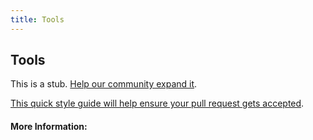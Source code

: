 ```yaml
---
title: Tools
---
```


## Tools

This is a stub. [Help our community expand it](https://github.com/freecodecamp/guides/tree/master/src/pages/articles/tools/index.md).

[This quick style guide will help ensure your pull request gets accepted](https://github.com/freeCodeCamp/guides/blob/master/README.md).

<!-- The article goes here, in GitHub-flavored Markdown. Feel free to add YouTube videos, images, and CodePen/JSBin embeds  -->

#### More Information:
<!-- Please add any articles you think might be helpful to read before writing the article -->


